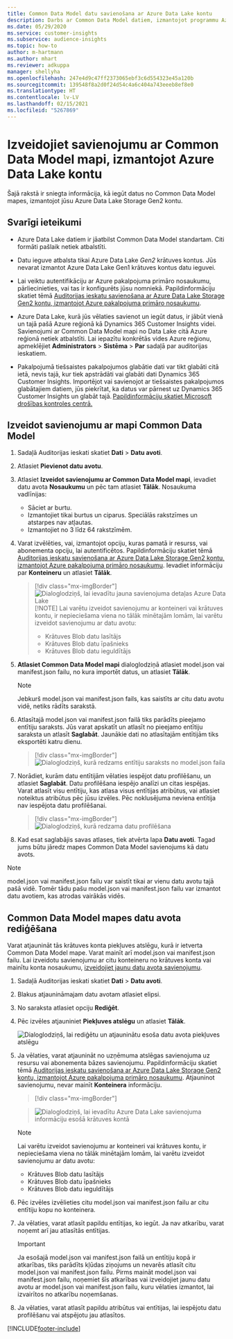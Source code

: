 ```yaml
---
title: Common Data Model datu savienošana ar Azure Data Lake kontu
description: Darbs ar Common Data Model datiem, izmantojot programmu Azure Data Lake Storage.
ms.date: 05/29/2020
ms.service: customer-insights
ms.subservice: audience-insights
ms.topic: how-to
author: m-hartmann
ms.author: mhart
ms.reviewer: adkuppa
manager: shellyha
ms.openlocfilehash: 247e4d9c47ff2373065ebf3c6d554323e45a120b
ms.sourcegitcommit: 139548f8a2d0f24d54c4a6c404a743eeeb8ef8e0
ms.translationtype: HT
ms.contentlocale: lv-LV
ms.lasthandoff: 02/15/2021
ms.locfileid: "5267869"
---
```

# <a name="connect-to-a-common-data-model-folder-using-an-azure-data-lake-account"></a>Izveidojiet savienojumu ar Common Data Model mapi, izmantojot Azure Data Lake kontu

Šajā rakstā ir sniegta informācija, kā iegūt datus no Common Data Model mapes, izmantojot jūsu Azure Data Lake Storage Gen2 kontu.

## <a name="important-considerations"></a>Svarīgi ieteikumi

- Azure Data Lake datiem ir jāatbilst Common Data Model standartam. Citi formāti pašlaik netiek atbalstīti.

- Datu ieguve atbalsta tikai Azure Data Lake *Gen2* krātuves kontus. Jūs nevarat izmantot Azure Data Lake Gen1 krātuves kontus datu ieguvei.

- Lai veiktu autentifikāciju ar Azure pakalpojuma primāro nosaukumu, pārliecinieties, vai tas ir konfigurēts jūsu nomniekā. Papildinformāciju skatiet tēmā [Auditorijas ieskatu savienošana ar Azure Data Lake Storage Gen2 kontu, izmantojot Azure pakalpojuma primāro nosaukumu](connect-service-principal.md).

- Azure Data Lake, kurā jūs vēlaties savienot un iegūt datus, ir jābūt vienā un tajā pašā Azure reģionā kā Dynamics 365 Customer Insights videi. Savienojumi ar Common Data Model mapi no Data Lake citā Azure reģionā netiek atbalstīti. Lai iepazītu konkrētās vides Azure reģionu, apmeklējiet **Administrators** > **Sistēma** > **Par** sadaļā par auditorijas ieskatiem.

- Pakalpojumā tiešsaistes pakalpojumos glabātie dati var tikt glabāti citā ietā, nevis tajā, kur tiek apstrādāti vai glabāti dati Dynamics 365 Customer Insights. Importējot vai savienojot ar tiešsaistes pakalpojumos glabātajiem datiem, jūs piekrītat, ka datus var pārnest uz Dynamics 365 Customer Insights un glabāt tajā. [Papildinformāciju skatiet Microsoft drošības kontroles centrā.](https://www.microsoft.com/trust-center)

## <a name="connect-to-a-common-data-model-folder"></a>Izveidot savienojumu ar mapi Common Data Model

1. Sadaļā Auditorijas ieskati skatiet **Dati** > **Datu avoti**.

1. Atlasiet **Pievienot datu avotu**.

1. Atlasiet **Izveidot savienojumu ar Common Data Model mapi**, ievadiet datu avota **Nosaukumu** un pēc tam atlasiet **Tālāk**. Nosaukuma vadlīnijas: 
   - Sāciet ar burtu.
   - Izmantojiet tikai burtus un ciparus. Speciālās rakstzīmes un atstarpes nav atļautas.
   - Izmantojiet no 3 līdz 64 rakstzīmēm.

1. Varat izvēlēties, vai, izmantojot opciju, kuras pamatā ir resurss, vai abonementa opciju, lai autentificētos. Papildinformāciju skatiet tēmā [Auditorijas ieskatu savienošana ar Azure Data Lake Storage Gen2 kontu, izmantojot Azure pakalpojuma primāro nosaukumu](connect-service-principal.md). Ievadiet informāciju par **Konteineru** un atlasiet **Tālāk**.
   > [!div class="mx-imgBorder"]
   > ![Dialoglodziņš, lai ievadītu jauna savienojuma detaļas Azure Data Lake](media/enter-new-storage-details.png)
   > [!NOTE]
   > Lai varētu izveidot savienojumu ar konteineri vai krātuves kontu, ir nepieciešama viena no tālāk minētajām lomām, lai varētu izveidot savienojumu ar datu avotu:
   >  - Krātuves Blob datu lasītājs
   >  - Krātuves Blob datu īpašnieks
   >  - Krātuves Blob datu ieguldītājs

1. **Atlasiet Common Data Model mapi** dialoglodziņā atlasiet model.json vai manifest.json failu, no kura importēt datus, un atlasiet **Tālāk**.
   > [!NOTE]
   > Jebkurš model.json vai manifest.json fails, kas saistīts ar citu datu avotu vidē, netiks rādīts sarakstā.

1. Atlasītajā model.json vai manifest.json failā tiks parādīts pieejamo entītiju saraksts. Jūs varat apskatīt un atlasīt no pieejamo entītiju saraksta un atlasīt **Saglabāt**. Jaunākie dati no atlasītajām entītijām tiks eksportēti katru dienu.
   > [!div class="mx-imgBorder"]
   > ![Dialoglodziņš, kurā redzams entītiju saraksts no model.json faila](media/review-entities.png)

8. Norādiet, kurām datu entītijām vēlaties iespējot datu profilēšanu, un atlasiet **Saglabāt**. Datu profilēšana iespējo analīzi un citas iespējas. Varat atlasīt visu entītiju, kas atlasa visus entītijas atribūtus, vai atlasiet noteiktus atribūtus pēc jūsu izvēles. Pēc noklusējuma neviena entītija nav iespējota datu profilēšanai.
   > [!div class="mx-imgBorder"]
   > ![Dialoglodziņš, kurā redzama datu profilēšana](media/dataprofiling-entities.png)

9. Kad esat saglabājis savas atlases, tiek atvērta lapa **Datu avoti**. Tagad jums būtu jāredz mapes Common Data Model savienojums kā datu avots.

> [!NOTE]
> model.json vai manifest.json failu var saistīt tikai ar vienu datu avotu tajā pašā vidē. Tomēr tādu pašu model.json vai manifest.json failu var izmantot datu avotiem, kas atrodas vairākās vidēs.

## <a name="edit-a-common-data-model-folder-data-source"></a>Common Data Model mapes datu avota rediģēšana

Varat atjaunināt tās krātuves konta piekļuves atslēgu, kurā ir ietverta Common Data Model mape. Varat mainīt arī model.json vai manifest.json failu. Lai izveidotu savienojumu ar citu konteineru no krātuves konta vai mainītu konta nosaukumu, [izveidojiet jaunu datu avota savienojumu](#connect-to-a-common-data-model-folder).

1. Sadaļā Auditorijas ieskati skatiet **Dati** > **Datu avoti**.

2. Blakus atjaunināmajam datu avotam atlasiet elipsi.

3. No saraksta atlasiet opciju **Rediģēt**.

4. Pēc izvēles atjauniniet **Piekļuves atslēgu** un atlasiet **Tālāk**.

   ![Dialoglodziņš, lai rediģētu un atjauninātu esoša datu avota piekļuves atslēgu](media/edit-access-key.png)

5. Ja vēlaties, varat atjaunināt no uzņēmuma atslēgas savienojuma uz resursu vai abonementa bāzes savienojumu. Papildinformāciju skatiet tēmā [Auditorijas ieskatu savienošana ar Azure Data Lake Storage Gen2 kontu, izmantojot Azure pakalpojuma primāro nosaukumu](connect-service-principal.md). Atjauninot savienojumu, nevar mainīt **Konteinera** informāciju.
   > [!div class="mx-imgBorder"]

   > ![Dialoglodziņš, lai ievadītu Azure Data Lake savienojuma informāciju esošā krātuves kontā](media/enter-existing-storage-details.png)

   > [!NOTE]
   > Lai varētu izveidot savienojumu ar konteineri vai krātuves kontu, ir nepieciešama viena no tālāk minētajām lomām, lai varētu izveidot savienojumu ar datu avotu:
   >  - Krātuves Blob datu lasītājs
   >  - Krātuves Blob datu īpašnieks
   >  - Krātuves Blob datu ieguldītājs


6. Pēc izvēles izvēlieties citu model.json vai manifest.json failu ar citu entītiju kopu no konteinera.

7. Ja vēlaties, varat atlasīt papildu entītijas, ko iegūt. Ja nav atkarību, varat noņemt arī jau atlasītās entītijas.

   > [!IMPORTANT]
   > Ja esošajā model.json vai manifest.json failā un entītiju kopā ir atkarības, tiks parādīts kļūdas ziņojums un nevarēs atlasīt citu model.json vai manifest.json failu. Pirms maināt model.json vai manifest.json failu, noņemiet šīs atkarības vai izveidojiet jaunu datu avotu ar model.json vai manifest.json failu, kuru vēlaties izmantot, lai izvairītos no atkarību noņemšanas.

8. Ja vēlaties, varat atlasīt papildu atribūtus vai entītijas, lai iespējotu datu profilēšanu vai atspējotu jau atlasītos.   


[!INCLUDE[footer-include](../includes/footer-banner.md)]